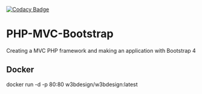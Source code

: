 [![Codacy Badge](https://api.codacy.com/project/badge/Grade/6c96cb452e0045bbb82dcc3ed720987d)](https://www.codacy.com/manual/w3bdesign/PHP-MVC-Bootstrap?utm_source=github.com&amp;utm_medium=referral&amp;utm_content=w3bdesign/PHP-MVC-Bootstrap&amp;utm_campaign=Badge_Grade)

# PHP-MVC-Bootstrap
Creating a MVC PHP framework and making an application with Bootstrap 4
 
## Docker
docker run -d -p 80:80 w3bdesign/w3bdesign:latest
